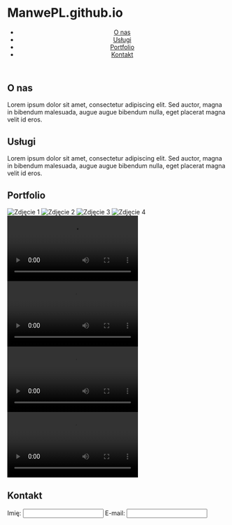 # ManwePL.github.io
<!DOCTYPE html>
<html>
  <head>
    <title>Strona z filmami i zdjęciami z drona</title>
  </head>
  <body>
    <header>
      <nav>
        <ul>
          <li><a href="#about">O nas</a></li>
          <li><a href="#services">Usługi</a></li>
          <li><a href="#portfolio">Portfolio</a></li>
          <li><a href="#contact">Kontakt</a></li>
        </ul>
      </nav>
    </header>
    <main>
      <section id="about">
        <h1>O nas</h1>
        <p>Lorem ipsum dolor sit amet, consectetur adipiscing elit. Sed auctor, magna in bibendum malesuada, augue augue bibendum nulla, eget placerat magna velit id eros.</p>
      </section>
      <section id="services">
        <h1>Usługi</h1>
        <p>Lorem ipsum dolor sit amet, consectetur adipiscing elit. Sed auctor, magna in bibendum malesuada, augue augue bibendum nulla, eget placerat magna velit id eros.</p>
      </section>
      <section id="portfolio">
        <h1>Portfolio</h1>
        <div class="container">
          <div class="box">
            <img src="image1.jpg" alt="Zdjęcie 1">
            <img src="image2.jpg" alt="Zdjęcie 2">
            <img src="image3.jpg" alt="Zdjęcie 3">
            <img src="image4.jpg" alt="Zdjęcie 4">
          </div>
          <div class="box">
            <video src="video1.mp4" controls></video>
            <video src="video2.mp4" controls></video>
            <video src="video3.mp4" controls></video>
            <video src="video4.mp4" controls></video>
          </div>
        </div>
      </section>
      <section id="contact">
        <h1>Kontakt</h1>
        <form>
  <div class="form-step">
    <label>Imię:</label>
    <input type="text" name="name" required>
    <label>E-mail:</label>
    <input type="email" name="email" required>
    
